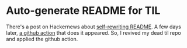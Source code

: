 # Auto-generate README for TIL

There's a post on Hackernews about [self-rewriting README](https://simonwillison.net/2020/Apr/20/self-rewriting-readme/). A few days later, [a github action](https://github.com/cflynn07/github-action-til-autoformat-readme) that does it appeared.
So, I revived my dead til repo and applied the github action.

